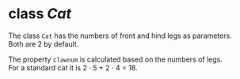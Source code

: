 # class _Cat_


The class `Cat` has the numbers of front and hind legs as parameters.<br>
Both are 2 by default.

The property `clawnum` is calculated based on the numbers of legs.<br>
For a standard cat it is 2 &middot; 5 + 2 &middot; 4 = 18.
